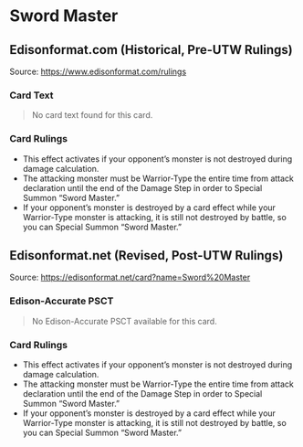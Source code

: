 # Sword Master

## Edisonformat.com (Historical, Pre-UTW Rulings)

Source: https://www.edisonformat.com/rulings

### Card Text

> No card text found for this card.

### Card Rulings

*   This effect activates if your opponent’s monster is not destroyed during damage calculation.
*   The attacking monster must be Warrior-Type the entire time from attack declaration until the end of the Damage Step in order to Special Summon “Sword Master.”
*   If your opponent’s monster is destroyed by a card effect while your Warrior-Type monster is attacking, it is still not destroyed by battle, so you can Special Summon “Sword Master.”

## Edisonformat.net (Revised, Post-UTW Rulings)

Source: https://edisonformat.net/card?name=Sword%20Master

### Edison-Accurate PSCT

> No Edison-Accurate PSCT available for this card.

### Card Rulings

*   This effect activates if your opponent’s monster is not destroyed during damage calculation.
*   The attacking monster must be Warrior-Type the entire time from attack declaration until the end of the Damage Step in order to Special Summon “Sword Master.”
*   If your opponent’s monster is destroyed by a card effect while your Warrior-Type monster is attacking, it is still not destroyed by battle, so you can Special Summon “Sword Master.”
            